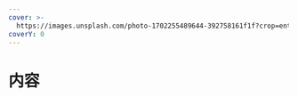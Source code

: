 ```yaml
---
cover: >-
  https://images.unsplash.com/photo-1702255489644-392758161f1f?crop=entropy&cs=srgb&fm=jpg&ixid=M3wxOTcwMjR8MHwxfHJhbmRvbXx8fHx8fHx8fDE3MDU2NDQyMzd8&ixlib=rb-4.0.3&q=85
coverY: 0
---
```


# 内容

